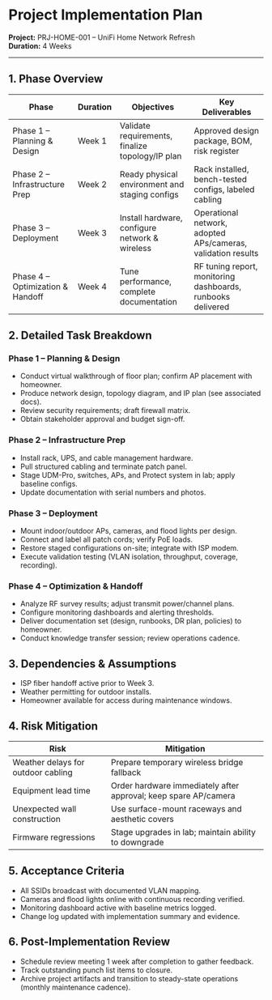 # Project Implementation Plan
**Project:** PRJ-HOME-001 – UniFi Home Network Refresh  \
**Duration:** 4 Weeks

---

## 1. Phase Overview
| Phase | Duration | Objectives | Key Deliverables |
| --- | --- | --- | --- |
| Phase 1 – Planning & Design | Week 1 | Validate requirements, finalize topology/IP plan | Approved design package, BOM, risk register |
| Phase 2 – Infrastructure Prep | Week 2 | Ready physical environment and staging configs | Rack installed, bench-tested configs, labeled cabling |
| Phase 3 – Deployment | Week 3 | Install hardware, configure network & wireless | Operational network, adopted APs/cameras, validation results |
| Phase 4 – Optimization & Handoff | Week 4 | Tune performance, complete documentation | RF tuning report, monitoring dashboards, runbooks delivered |

## 2. Detailed Task Breakdown
### Phase 1 – Planning & Design
- Conduct virtual walkthrough of floor plan; confirm AP placement with homeowner.
- Produce network design, topology diagram, and IP plan (see associated docs).
- Review security requirements; draft firewall matrix.
- Obtain stakeholder approval and budget sign-off.

### Phase 2 – Infrastructure Prep
- Install rack, UPS, and cable management hardware.
- Pull structured cabling and terminate patch panel.
- Stage UDM-Pro, switches, APs, and Protect system in lab; apply baseline configs.
- Update documentation with serial numbers and photos.

### Phase 3 – Deployment
- Mount indoor/outdoor APs, cameras, and flood lights per design.
- Connect and label all patch cords; verify PoE loads.
- Restore staged configurations on-site; integrate with ISP modem.
- Execute validation testing (VLAN isolation, throughput, coverage, recording).

### Phase 4 – Optimization & Handoff
- Analyze RF survey results; adjust transmit power/channel plans.
- Configure monitoring dashboards and alerting thresholds.
- Deliver documentation set (design, runbooks, DR plan, policies) to homeowner.
- Conduct knowledge transfer session; review operations cadence.

## 3. Dependencies & Assumptions
- ISP fiber handoff active prior to Week 3.
- Weather permitting for outdoor installs.
- Homeowner available for access during maintenance windows.

## 4. Risk Mitigation
| Risk | Mitigation |
| --- | --- |
| Weather delays for outdoor cabling | Prepare temporary wireless bridge fallback |
| Equipment lead time | Order hardware immediately after approval; keep spare AP/camera |
| Unexpected wall construction | Use surface-mount raceways and aesthetic covers |
| Firmware regressions | Stage upgrades in lab; maintain ability to downgrade |

## 5. Acceptance Criteria
- All SSIDs broadcast with documented VLAN mapping.
- Cameras and flood lights online with continuous recording verified.
- Monitoring dashboard active with baseline metrics logged.
- Change log updated with implementation summary and evidence.

## 6. Post-Implementation Review
- Schedule review meeting 1 week after completion to gather feedback.
- Track outstanding punch list items to closure.
- Archive project artifacts and transition to steady-state operations (monthly maintenance cadence).

